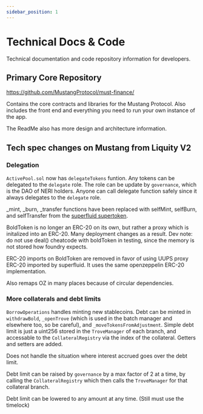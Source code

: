 ```yaml
---
sidebar_position: 1
---
```


# Technical Docs & Code

Technical documentation and code repository information for developers.

## Primary Core Repository

https://github.com/MustangProtocol/must-finance/

Contains the core contracts and libraries for the Mustang Protocol. Also includes the front end and everything you need to run your own instance of the app.

The ReadMe also has more design and architecture information.

## Tech spec changes on Mustang from Liquity V2

### Delegation
`ActivePool.sol` now has `delegateTokens` funtion. Any tokens can be delegated to the `delegate` role. The role can be update by `governance`, which is the DAO of NERI holders. Anyone can call delegate function safely since it always delegates to the `delegate` role.

_mint, _burn, _transfer functions have been replaced with selfMint, selfBurn, and selfTransfer from the [superfluid supertoken](https://github.com/superfluid-finance/protocol-monorepo/blob/dev/packages/ethereum-contracts/contracts/superfluid/SuperToken.sol).

BoldToken is no longer an ERC-20 on its own, but rather a proxy which is initalized into an ERC-20. Many deployment changes as a result. Dev note: do not use deal() cheatcode with boldToken in testing, since the memory is not stored how foundry expects.

ERC-20 imports on BoldToken are removed in favor of using UUPS proxy ERC-20 imported by superfluid. It uses the same openzeppelin ERC-20 implementation. 

Also remaps OZ in many places because of circular dependencies. 

### More collaterals and debt limits
`BorrowOperations` handles minting new stablecoins. Debt can be minted in `withdrawBold`, `_openTrove` (which is used in the batch manager and elsewhere too, so be careful), and `_moveTokensFromAdjustment`. Simple debt limit is just a uint256 stored in the `TroveManager` of each branch, and accessable to the `CollateralRegistry` via the index of the collateral. Getters and setters are added.

Does not handle the situation where interest accrued goes over the debt limit. 

Debt limit can be raised by `governance` by a max factor of 2 at a time, by calling the `CollateralRegistry` which then calls the `TroveManager` for that collateral branch.

Debt limit can be lowered to any amount at any time. (Still must use the timelock)